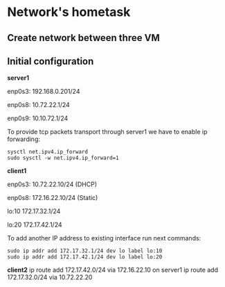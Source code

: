 # Network's hometask

## Create network between three VM

## Initial configuration

**server1**

enp0s3: 192.168.0.201/24

enp0s8: 10.72.22.1/24

enp0s9: 10.10.72.1/24

To provide tcp packets transport through server1 we have to enable ip forwarding:
```
sysctl net.ipv4.ip_forward
sudo sysctl -w net.ipv4.ip_forward=1
```

**client1**

enp0s3: 10.72.22.10/24 (DHCP)

enp0s8: 172.16.22.10/24 (Static)

lo:10 172.17.32.1/24

lo:20 172.17.42.1/24

To add another IP address to existing interface run next commands:

```
sudo ip addr add 172.17.32.1/24 dev lo label lo:10
sudo ip addr add 172.17.42.1/24 dev lo label lo:20
```


**client2**
ip route add 172.17.42.0/24 via 172.16.22.10
on server1
ip route add 172.17.32.0/24 via 10.72.22.20
